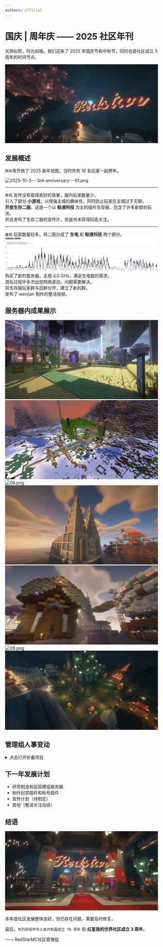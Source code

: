 ```yaml
---
authors: official
---
```


# 国庆 | 周年庆 —— 2025 社区年刊

光阴似箭，时光如梭。我们迎来了 2025 年国庆节和中秋节，同时也是社区成立 3 周年的时间节点。

![01.png](_images/2025-10-3---3rd-anniversary/01.png)

## 发展概述

<!--truncate-->

`跨年`夜开放了 2025 新年地图，当时共有 16 名玩家一起跨年。

![2025-10-3---3rd-anniversary---01.png](_images/2025-10-3---3rd-anniversary/02.png)

***

`寒假` 宣传没有取得良好的效果，服内玩家数量少。  
引入了部分 **小游戏**，以增强主城的趣味性，同时防止玩家在主城过于无聊。  
**开放生存二服**，这是一个以 **粘液科技** 为主的插件生存服，包含了许多新颖的玩法。  
并且发布了生存二服的宣传片，但是并未获得较高关注。

***

`暑假` 玩家数量较多，将二服分成了 **生电** 和 **粘液科技** 两个部分。
![最高在线人数达 20 人。](_images/2025-10-3---3rd-anniversary/03.png "最高在线人数达 20 人。")  
购买了新的服务器，主频 4.0 GHz，满足生电服的需求。  
游玩过程中多次出现网络波动，问题需要解决。  
将生存服玩家群与旧群分开，建立了新的群。  
发布了 wenjian 制作的整活视频。

## 服务器内成果展示

![04.png](_images/2025-10-3---3rd-anniversary/04.png)
![05.png](_images/2025-10-3---3rd-anniversary/05.png)
![06.png](_images/2025-10-3---3rd-anniversary/06.png)
![07.png](_images/2025-10-3---3rd-anniversary/07.png)
![08.png](_images/2025-10-3---3rd-anniversary/08.png)
![09.png](_images/2025-10-3---3rd-anniversary/09.png)
![10.png](_images/2025-10-3---3rd-anniversary/10.png)

## 管理组人事变动

<details>
<summary>点击打开折叠项目</summary>

2025-1-20:
1. `pingguo` 担任 *第四任* `腐竹`
2. `wenjian` 担任 *第三任* `运维`

2025-7-8: `Snowphier` 担任 `管理`

2025-8:
1. `good344654` 担任 `技术`
2. `Lier_dog` 担任 `群主`、`建筑`
3. `WCPt` 担任 `协管`

</details>

## 下一年发展计划

* 研究制造和运营模组服务器
* 制作封禁插件和称号插件
* 宣传计划（待制定）
* 其他（敬请关注后续）

## 结语

![11.png](_images/2025-10-3---3rd-anniversary/11.png)

本年度社区发展整体良好，但仍存在问题，需要及时修复。

最后，`热烈庆祝中华人民共和国成立 76 周年` 和 **红星我的世界社区成立 3 周年**。 

—— RedStarMC社区管理组
